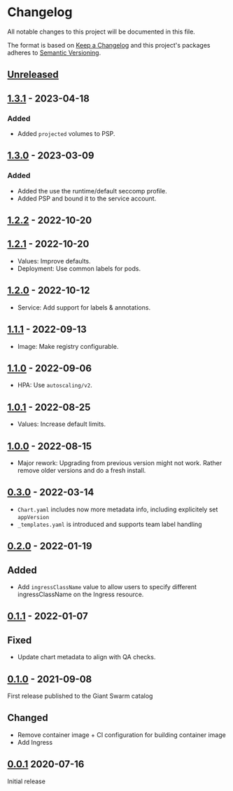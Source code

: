 # Changelog

All notable changes to this project will be documented in this file.

The format is based on [Keep a Changelog](http://keepachangelog.com/en/1.0.0/)
and this project's packages adheres to [Semantic Versioning](http://semver.org/spec/v2.0.0.html).

## [Unreleased]

## [1.3.1] - 2023-04-18

### Added

- Added `projected` volumes to PSP.

## [1.3.0] - 2023-03-09

### Added

- Added the use the runtime/default seccomp profile.
- Added PSP and bound it to the service account.

## [1.2.2] - 2022-10-20

## [1.2.1] - 2022-10-20

- Values: Improve defaults.
- Deployment: Use common labels for pods.

## [1.2.0] - 2022-10-12

- Service: Add support for labels & annotations.

## [1.1.1] - 2022-09-13

- Image: Make registry configurable.

## [1.1.0] - 2022-09-06

- HPA: Use `autoscaling/v2`.

## [1.0.1] - 2022-08-25

- Values: Increase default limits.

## [1.0.0] - 2022-08-15

- Major rework: Upgrading from previous version might not work. Rather remove older versions and do a fresh install.

## [0.3.0] - 2022-03-14

- `Chart.yaml` includes now more metadata info, including explicitely set `appVersion`
- `_templates.yaml` is introduced and supports team label handling

## [0.2.0] - 2022-01-19

## Added

- Add `ingressClassName` value to allow users to specify different ingressClassName on the Ingress resource.

## [0.1.1] - 2022-01-07

## Fixed

- Update chart metadata to align with QA checks.

## [0.1.0] - 2021-09-08

First release published to the Giant Swarm catalog

## Changed

- Remove container image + CI configuration for building container image
- Add Ingress

## [0.0.1] 2020-07-16

Initial release

[Unreleased]: https://github.com/giantswarm/hello-world-app/compare/v1.3.1...HEAD
[1.3.1]: https://github.com/giantswarm/hello-world-app/compare/v1.3.0...v1.3.1
[1.3.0]: https://github.com/giantswarm/hello-world-app/compare/v1.2.2...v1.3.0
[1.2.2]: https://github.com/giantswarm/hello-world-app/compare/v1.2.1...v1.2.2
[1.2.1]: https://github.com/giantswarm/hello-world-app/compare/v1.2.0...v1.2.1
[1.2.0]: https://github.com/giantswarm/hello-world-app/compare/v1.1.1...v1.2.0
[1.1.1]: https://github.com/giantswarm/hello-world-app/compare/v1.1.0...v1.1.1
[1.1.0]: https://github.com/giantswarm/hello-world-app/compare/v1.0.1...v1.1.0
[1.0.1]: https://github.com/giantswarm/hello-world-app/compare/v1.0.0...v1.0.1
[1.0.0]: https://github.com/giantswarm/hello-world-app/compare/v0.3.0...v1.0.0
[0.3.0]: https://github.com/giantswarm/hello-world-app/compare/v0.2.0...v0.3.0
[0.2.0]: https://github.com/giantswarm/hello-world-app/compare/v0.1.1...v0.2.0
[0.1.1]: https://github.com/giantswarm/hello-world-app/compare/v0.1.0...v0.1.1
[0.1.0]: https://github.com/giantswarm/hello-world-app/compare/v0.0.1...v0.1.0
[0.0.1]: https://github.com/giantswarm/hello-world-app/releases/tag/v0.0.1
